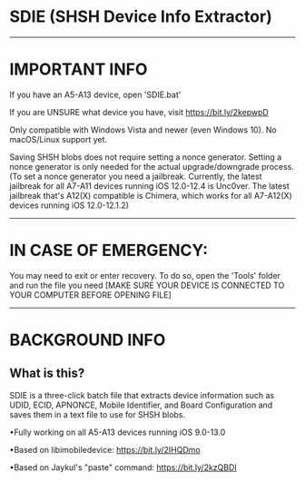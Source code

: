 # SDIE (SHSH Device Info Extractor)

--------------------------------------------------------------------------------------------------------------------------------------------------------------------

# IMPORTANT INFO

If you have an A5-A13 device, open 'SDIE.bat'

If you are UNSURE what device you have, visit https://bit.ly/2kepwpD

Only compatible with Windows Vista and newer (even Windows 10). No macOS/Linux support yet.

Saving SHSH blobs does not require setting a nonce generator. Setting a nonce generator is only needed for the actual upgrade/downgrade process. (To set a nonce generator you need a jailbreak. Currently, the latest jailbreak for all A7-A11 devices running iOS 12.0-12.4 is Unc0ver. The latest jailbreak that's A12(X) compatible is Chimera, which works
for all A7-A12(X) devices running iOS 12.0-12.1.2)

--------------------------------------------------------------------------------------------------------------------------------------------------------------------

# IN CASE OF EMERGENCY: 
You may need to exit or enter recovery. To do so, open the 'Tools' folder and run the file you need [MAKE SURE YOUR DEVICE IS CONNECTED TO YOUR COMPUTER BEFORE OPENING FILE]

--------------------------------------------------------------------------------------------------------------------------------------------------------------------

# BACKGROUND INFO
## What is this? 

SDIE is a three-click batch file that extracts device information such as UDID, ECID, APNONCE, Mobile Identifier, and Board Configuration and saves them in a text file to use for SHSH blobs.

•Fully working on all A5-A13 devices running iOS 9.0-13.0

•Based on libimobiledevice: https://bit.ly/2IHQDmo

•Based on Jaykul's "paste" command: https://bit.ly/2kzQBDI
